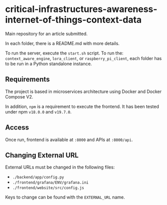 # critical-infrastructures-awareness-internet-of-things-context-data

Main repository for an article submitted.

In each folder, there is a README.md with more details.

To run the server, execute the `start.sh` script. To run the: `context_aware_engine`, `lora_client`,
or `raspberry_pi_client`, each folder has to be run in a Python standalone instance.

## Requirements

The project is based in microservices architecture using Docker and Docker Compose V2.

In addition, `npm` is a requirement to execute the frontend. It has been tested under npm `v18.0.0` and `v19.7.0`.

## Access

Once run, frontend is available at `:8000` and APIs at `:8000/api`.

## Changing External URL

External URLs must be changed in the following files:

- `./backend/app/config.py`
- `./frontend/grafana/ENV/grafana.ini`
- `./frontend/website/src/config.js`

Keys to change can be found with the `EXTERNAL_URL` name.
